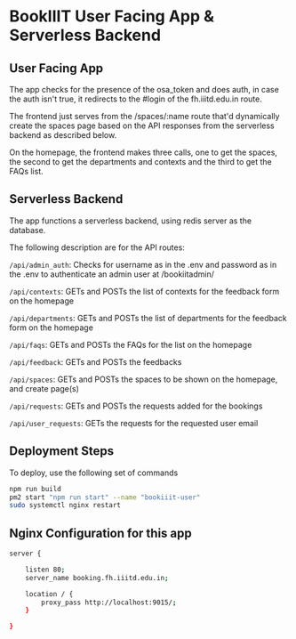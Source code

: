 # BookIIIT User Facing App & Serverless Backend

## User Facing App

The app checks for the presence of the osa_token and does auth, in case the auth isn't true, it redirects to the #login of the fh.iiitd.edu.in route.

The frontend just serves from the /spaces/:name route that'd dynamically create the spaces page based on the API responses from the serverless backend as described below.

On the homepage, the frontend makes three calls, one to get the spaces, the second to get the departments and contexts and the third to get the FAQs list.

## Serverless Backend

The app functions a serverless backend, using redis server as the database.

The following description are for the API routes:

`/api/admin_auth`: Checks for username as in the .env and password as in the .env to authenticate an admin user at /bookiitadmin/

`/api/contexts`: GETs and POSTs the list of contexts for the feedback form on the homepage

`/api/departments`: GETs and POSTs the list of departments for the feedback form on the homepage

`/api/faqs`: GETs and POSTs the FAQs for the list on the homepage

`/api/feedback`: GETs and POSTs the feedbacks

`/api/spaces`: GETs and POSTs the spaces to be shown on the homepage, and create page(s)

`/api/requests`: GETs and POSTs the requests added for the bookings

`/api/user_requests`: GETs the requests for the requested user email

## Deployment Steps

To deploy, use the following set of commands

```bash
npm run build
pm2 start "npm run start" --name "bookiiit-user"
sudo systemctl nginx restart
```

## Nginx Configuration for this app

```bash
server {

    listen 80;
    server_name booking.fh.iiitd.edu.in;

    location / {
        proxy_pass http://localhost:9015/;
    }

}


```
